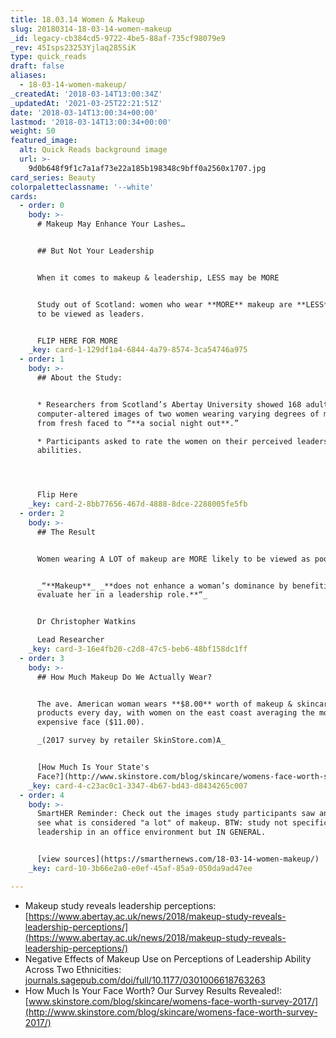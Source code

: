 ```yaml
---
title: 18.03.14 Women & Makeup
slug: 20180314-18-03-14-women-makeup
_id: legacy-cb384cd5-9722-4be5-88af-735cf98079e9
_rev: 45Isps23253Yjlaq285SiK
type: quick_reads
draft: false
aliases:
  - 18-03-14-women-makeup/
_createdAt: '2018-03-14T13:00:34Z'
_updatedAt: '2021-03-25T22:21:51Z'
date: '2018-03-14T13:00:34+00:00'
lastmod: '2018-03-14T13:00:34+00:00'
weight: 50
featured_image:
  alt: Quick Reads background image
  url: >-
    9d0b648f9f1c7a1af73e22a185b198348c9bff0a2560x1707.jpg
card_series: Beauty
colorpaletteclassname: '--white'
cards:
  - order: 0
    body: >-
      # Makeup May Enhance Your Lashes…


      ## But Not Your Leadership


      When it comes to makeup & leadership, LESS may be MORE


      Study out of Scotland: women who wear **MORE** makeup are **LESS** likely
      to be viewed as leaders.


      FLIP HERE FOR MORE
    _key: card-1-129df1a4-6844-4a79-8574-3ca54746a975
  - order: 1
    body: >-
      ## About the Study:


      * Researchers from Scotland’s Abertay University showed 168 adults
      computer-altered images of two women wearing varying degrees of makeup
      from fresh faced to “**a social night out**.”

      * Participants asked to rate the women on their perceived leadership
      abilities.




      Flip Here
    _key: card-2-8bb77656-467d-4888-8dce-2288005fe5fb
  - order: 2
    body: >-
      ## The Result


      Women wearing A LOT of makeup are MORE likely to be viewed as poor leaders


      _“**Makeup**_ _**does not enhance a woman’s dominance by benefiting how we
      evaluate her in a leadership role.**“_


      Dr Christopher Watkins  

      Lead Researcher
    _key: card-3-16e4fb20-c2d8-47c5-beb6-48bf158dc1ff
  - order: 3
    body: >-
      ## How Much Makeup Do We Actually Wear?


      The ave. American woman wears **$8.00** worth of makeup & skincare
      products every day, with women on the east coast averaging the most
      expensive face ($11.00).  

      _(2017 survey by retailer SkinStore.com)A_


      [How Much Is Your State's
      Face?](http://www.skinstore.com/blog/skincare/womens-face-worth-survey-2017/)
    _key: card-4-c23ac0c1-3347-4b67-bd43-d8434265c007
  - order: 4
    body: >-
      SmartHER Reminder: Check out the images study participants saw and you'll
      see what is considered "a lot" of makeup. BTW: study not specific to
      leadership in an office environment but IN GENERAL.


      [view sources](https://smarthernews.com/18-03-14-women-makeup/)
    _key: card-10-3b66e2a0-e0ef-45af-85a9-050da9ad47ee

---
```

* Makeup study reveals leadership perceptions: [https://www.abertay.ac.uk/news/2018/makeup-study-reveals-leadership-perceptions/](https://www.abertay.ac.uk/news/2018/makeup-study-reveals-leadership-perceptions/)
* Negative Effects of Makeup Use on Perceptions of Leadership Ability Across Two Ethnicities: [journals.sagepub.com/doi/full/10.1177/0301006618763263](http://journals.sagepub.com/doi/full/10.1177/0301006618763263)
* How Much Is Your Face Worth? Our Survey Results Revealed!: [www.skinstore.com/blog/skincare/womens-face-worth-survey-2017/](http://www.skinstore.com/blog/skincare/womens-face-worth-survey-2017/)